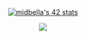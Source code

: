 <div align="center">
  <a href="https://github.com/oakoudad/badge42">
    <img src="https://badge.mediaplus.ma/greenbinary/midbella" alt="midbella's 42 stats">
  </a>
<p><img align="center" src="https://github-readme-stats.vercel.app/api/top-langs?username=medidbella&show_icons=true&locale=en&layout=compact"/></p>

</div>

